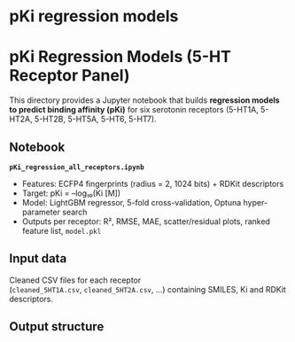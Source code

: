 # pKi regression models
pKi Regression Models (5-HT Receptor Panel)
==========================================

This directory provides a Jupyter notebook that builds **regression models
to predict binding affinity (pKi)** for six serotonin receptors
(5-HT1A, 5-HT2A, 5-HT2B, 5-HT5A, 5-HT6, 5-HT7).

Notebook
--------

**`pKi_regression_all_receptors.ipynb`**

* Features: ECFP4 fingerprints (radius = 2, 1024 bits) + RDKit descriptors  
* Target: pKi = –log₁₀(Ki [M])  
* Model: LightGBM regressor, 5-fold cross-validation, Optuna
  hyper-parameter search  
* Outputs per receptor: R², RMSE, MAE, scatter/residual plots,
  ranked feature list, `model.pkl`

Input data
----------

Cleaned CSV files for each receptor  
(`cleaned_5HT1A.csv`, `cleaned_5HT2A.csv`, …) containing SMILES, Ki and
RDKit descriptors.

Output structure
----------------


